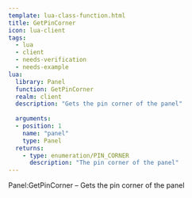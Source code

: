 ```yaml
---
template: lua-class-function.html
title: GetPinCorner
icon: lua-client
tags:
  - lua
  - client
  - needs-verification
  - needs-example
lua:
  library: Panel
  function: GetPinCorner
  realm: client
  description: "Gets the pin corner of the panel"
  
  arguments:
  - position: 1
    name: "panel"
    type: Panel
  returns:
    - type: enumeration/PIN_CORNER
      description: "The pin corner of the panel"
---
```


<div class="lua__search__keywords">
Panel:GetPinCorner &#x2013; Gets the pin corner of the panel
</div>
